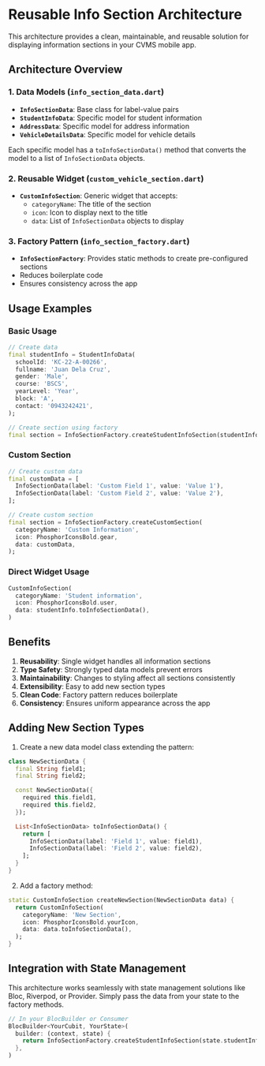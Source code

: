 # Reusable Info Section Architecture

This architecture provides a clean, maintainable, and reusable solution for displaying information sections in your CVMS mobile app.

## Architecture Overview

### 1. Data Models (`info_section_data.dart`)

- **`InfoSectionData`**: Base class for label-value pairs
- **`StudentInfoData`**: Specific model for student information
- **`AddressData`**: Specific model for address information
- **`VehicleDetailsData`**: Specific model for vehicle details

Each specific model has a `toInfoSectionData()` method that converts the model to a list of `InfoSectionData` objects.

### 2. Reusable Widget (`custom_vehicle_section.dart`)

- **`CustomInfoSection`**: Generic widget that accepts:
  - `categoryName`: The title of the section
  - `icon`: Icon to display next to the title
  - `data`: List of `InfoSectionData` objects to display

### 3. Factory Pattern (`info_section_factory.dart`)

- **`InfoSectionFactory`**: Provides static methods to create pre-configured sections
- Reduces boilerplate code
- Ensures consistency across the app

## Usage Examples

### Basic Usage

```dart
// Create data
final studentInfo = StudentInfoData(
  schoolId: 'KC-22-A-00266',
  fullname: 'Juan Dela Cruz',
  gender: 'Male',
  course: 'BSCS',
  yearLevel: 'Year',
  block: 'A',
  contact: '0943242421',
);

// Create section using factory
final section = InfoSectionFactory.createStudentInfoSection(studentInfo);
```

### Custom Section

```dart
// Create custom data
final customData = [
  InfoSectionData(label: 'Custom Field 1', value: 'Value 1'),
  InfoSectionData(label: 'Custom Field 2', value: 'Value 2'),
];

// Create custom section
final section = InfoSectionFactory.createCustomSection(
  categoryName: 'Custom Information',
  icon: PhosphorIconsBold.gear,
  data: customData,
);
```

### Direct Widget Usage

```dart
CustomInfoSection(
  categoryName: 'Student information',
  icon: PhosphorIconsBold.user,
  data: studentInfo.toInfoSectionData(),
)
```

## Benefits

1. **Reusability**: Single widget handles all information sections
2. **Type Safety**: Strongly typed data models prevent errors
3. **Maintainability**: Changes to styling affect all sections consistently
4. **Extensibility**: Easy to add new section types
5. **Clean Code**: Factory pattern reduces boilerplate
6. **Consistency**: Ensures uniform appearance across the app

## Adding New Section Types

1. Create a new data model class extending the pattern:

```dart
class NewSectionData {
  final String field1;
  final String field2;

  const NewSectionData({
    required this.field1,
    required this.field2,
  });

  List<InfoSectionData> toInfoSectionData() {
    return [
      InfoSectionData(label: 'Field 1', value: field1),
      InfoSectionData(label: 'Field 2', value: field2),
    ];
  }
}
```

2. Add a factory method:

```dart
static CustomInfoSection createNewSection(NewSectionData data) {
  return CustomInfoSection(
    categoryName: 'New Section',
    icon: PhosphorIconsBold.yourIcon,
    data: data.toInfoSectionData(),
  );
}
```

## Integration with State Management

This architecture works seamlessly with state management solutions like Bloc, Riverpod, or Provider. Simply pass the data from your state to the factory methods.

```dart
// In your BlocBuilder or Consumer
BlocBuilder<YourCubit, YourState>(
  builder: (context, state) {
    return InfoSectionFactory.createStudentInfoSection(state.studentInfo);
  },
)
```
